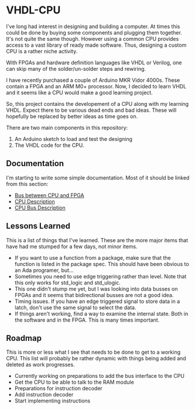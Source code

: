 
# VHDL-CPU
I've long had interest in designing and building a computer.
At times this could be done by buying some components and plugging
them together.  It's not quite the same though.  However using a
common CPU provides access to a vast library of ready made software.
Thus, designing a custom CPU is a rather niche activity.

With FPGAs and hardware definition languages like VHDL or Verilog,
one can skip many of the solder/un-solder steps and rewiring.

I have recently purchased a couple of Arduino MKR Vidor 4000s.  These
contain a FPGA and an ARM M0+ processor.  Now, I decided to learn VHDL
and it seems like a CPU would make a good learning project.

So, this project contains the developement of a CPU along with my
learning VHDL.  Expect there to be various dead ends and bad ideas.
These will hopefully be replaced by better ideas as time goes on.

There are two main components in this repository:
1. An Arduino sketch to load and test the designing
2. The VHDL code for the CPU.

## Documentation
I'm starting to write some simple documentation.  Most of it should be linked from this
section:
* [Bus between CPU and FPGA](doc/Bus.md)
* [CPU Description](doc/CPU32.md)
* [CPU Bus Description](doc/CPU-Bus.md)

## Lessons Learned
This is a list of things that I've learned.  These are the more major items that have had
me stumped for a few days, not minor items.
* If you want to use a function from a package, make sure that the function is listed in
the package spec.  This should have been obvious to an Ada programer, but...
* Sometimes you need to use edge triggering rather than level.  Note that this only works
for std_logic and std_ulogic.
* This one didn't stump me yet, but I was looking into data busses on FPGAs and it seems
that bidirectional busses are not a good idea.
* Timing issues.  If you have an edge triggered signal to store data in a latch, don't use
the same signal to select the data.
* If things aren't working, find a way to examine the internal state.  Both in the software
and in the FPGA.  This is many times important.

## Roadmap
This is more or less what I see that needs to be done to get to a working CPU.  This list will
probably be rather dynamic with things being added and deleted as work progresses.
* Currently working on preparations to add the bus interface to the CPU
* Get the CPU to be able to talk to the RAM module
* Preparations for instruction decoder
* Add instruction decoder
* Start implementing instructions